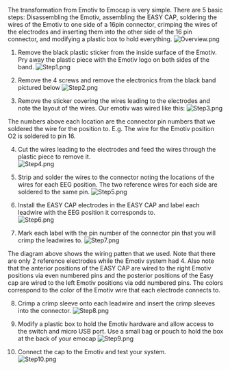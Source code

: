 The transformation from Emotiv to Emocap is very simple. There are 5 basic steps: Disassembling the Emotiv, assembling the EASY CAP, soldering the wires of the Emotiv to one side of a 16pin connector, crimping the wires of the electrodes and inserting them into the other side of the 16 pin connector, and modifying a plastic box to hold everything.
![Overview.png](https://raw.github.com/Neuroband/Emotiv-Transformation/master/Images/Overview.png)

1)  Remove the black plastic sticker from the inside surface of the Emotiv. Pry away the plastic piece with the Emotiv logo on both sides of the band. 
![Step1.png](https://raw.github.com/Neuroband/Emotiv-Transformation/master/Images/Step1.png)

2)  Remove the 4 screws and remove the electronics from the black band pictured below 
![Step2.png](https://raw.github.com/Neuroband/Emotiv-Transformation/master/Images/Step2.png)

3)	Remove the sticker covering the wires leading to the electrodes and note the layout of the wires. Our emotiv was wired like this: 
![Step3.png](https://raw.github.com/Neuroband/Emotiv-Transformation/master/Images/Step3.png)

The numbers above each location are the connector pin numbers that we soldered the wire for the position to. E.g. The wire for the Emotiv position O2 is soldered to pin 16.

4)	Cut the wires leading to the electrodes and feed the wires through the plastic piece to remove it.  
![Step4.png](https://raw.github.com/Neuroband/Emotiv-Transformation/master/Images/Step4.png)

5)	Strip and solder the wires  to the connector noting the locations of the wires for each EEG position. The two reference wires for each side are soldered to the same pin. 
![Step5.png](https://raw.github.com/Neuroband/Emotiv-Transformation/master/Images/Step5.png)

6)  Install the EASY CAP electrodes in the EASY CAP and label each leadwire with the EEG position it corresponds to.  
![Step6.png](https://raw.github.com/Neuroband/Emotiv-Transformation/master/Images/Step6.png)

7)	Mark each label with the pin number of the connector pin that you will crimp the leadwires to. 
![Step7.png](https://raw.github.com/Neuroband/Emotiv-Transformation/master/Images/Step7.png)

The diagram above shows the wiring patten that we used. Note that there are only 2 reference electrodes while the Emotiv system had 4. Also note that the anterior positions of the EASY CAP are wired to the right Emotiv positions via even numbered pins and the posterior positions of the Easy cap are wired to the left Emotiv positions via odd numbered pins. The colors correspond to the color of the Emotiv wire that each electrode connects to. 

8)	Crimp a crimp sleeve onto each leadwire and insert the crimp sleeves into the connector. 
![Step8.png](https://raw.github.com/Neuroband/Emotiv-Transformation/master/Images/Step8.png)

9)	Modify a plastic box to hold the Emotiv hardware and allow access to the switch and micro USB port. Use a small bag or pouch to hold the box at the back of your emocap
![Step9.png](https://raw.github.com/Neuroband/Emotiv-Transformation/master/Images/Step9.png)

10)	Connect the cap to the Emotiv and test your system.  
![Step10.png](https://raw.github.com/Neuroband/Emotiv-Transformation/master/Images/Step10.png)
